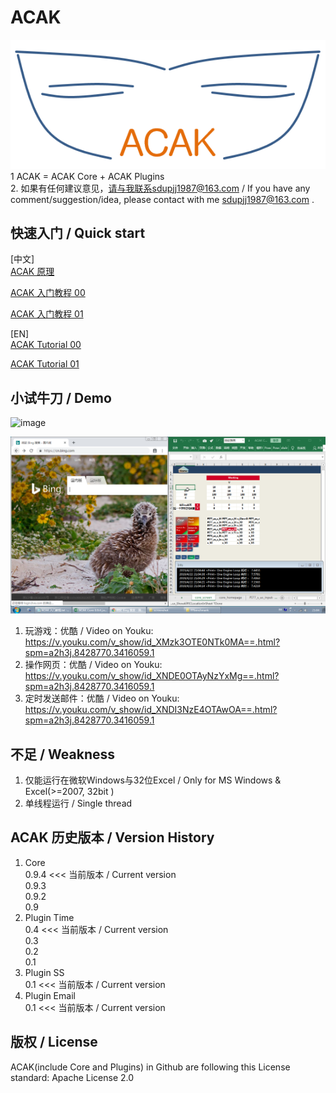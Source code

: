 ﻿# ACAK
![image](https://github.com/sdupjj/ACAK/blob/master/screenshots/logo.png#pic_center)     
1 ACAK = ACAK Core + ACAK Plugins  
2. 如果有任何建议意见，请与我联系sdupjj1987@163.com / If you have any comment/suggestion/idea, please contact with me sdupjj1987@163.com .   

## 快速入门 / Quick start
[中文]  
[ACAK 原理](https://github.com/sdupjj/ACAK/wiki/002-ACAK-%E5%8E%9F%E7%90%86)

[ACAK 入门教程 00](https://github.com/sdupjj/ACAK/wiki/000-ACAK-%E5%85%A5%E9%97%A8%E6%95%99%E7%A8%8B-00)

[ACAK 入门教程 01](https://github.com/sdupjj/ACAK/wiki/001-ACAK-%E5%85%A5%E9%97%A8%E6%95%99%E7%A8%8B-01)

[EN]  
[ACAK Tutorial 00](https://github.com/sdupjj/ACAK/wiki/100-ACAK-Tutorial-00)

[ACAK Tutorial 01](https://github.com/sdupjj/ACAK/wiki/101-ACAK-Tutorial-01)
## 小试牛刀 / Demo
 ![image](https://github.com/sdupjj/ACAK/blob/master/screenshots/20181224%20DEMO%2001.jpg)  

 ![image](https://github.com/sdupjj/ACAK/blob/master/screenshots/20190422DEMO02.png)  

1. 玩游戏：优酷 / Video on Youku:  
https://v.youku.com/v_show/id_XMzk3OTE0NTk0MA==.html?spm=a2h3j.8428770.3416059.1  
2. 操作网页：优酷 / Video on Youku:  
https://v.youku.com/v_show/id_XNDE0OTAyNzYxMg==.html?spm=a2h3j.8428770.3416059.1  
3. 定时发送邮件：优酷 / Video on Youku:  
https://v.youku.com/v_show/id_XNDI3NzE4OTAwOA==.html?spm=a2h3j.8428770.3416059.1  

## 不足 / Weakness
1. 仅能运行在微软Windows与32位Excel / Only for MS Windows & Excel(>=2007, 32bit )  
2. 单线程运行 / Single thread  

## ACAK 历史版本 / Version History  
1. Core  
0.9.4  <<< 当前版本 / Current version  
0.9.3  
0.9.2  
0.9  
2. Plugin Time  
0.4  <<< 当前版本 / Current version  
0.3  
0.2    
0.1  
3. Plugin SS  
0.1 <<< 当前版本 / Current version  
4. Plugin Email  
0.1 <<< 当前版本 / Current version  

## 版权 / License  
ACAK(include Core and Plugins) in Github are following this License standard: Apache License 2.0